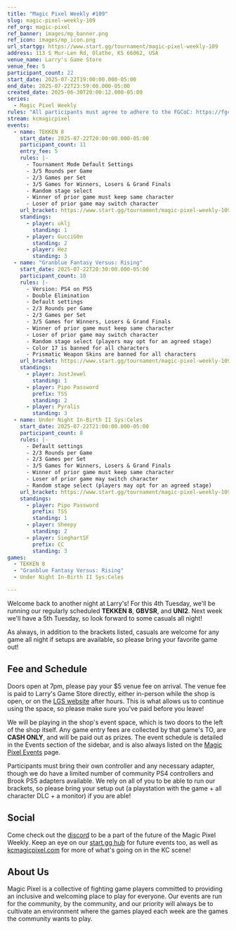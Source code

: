 ```yaml
---
title: "Magic Pixel Weekly #109"
slug: magic-pixel-weekly-109
ref_org: magic-pixel
ref_banner: images/mp_banner.png
ref_icon: images/mp_icon.png
url_startgg: https://www.start.gg/tournament/magic-pixel-weekly-109
address: 113 S Mur-Len Rd, Olathe, KS 66062, USA
venue_name: Larry's Game Store
venue_fee: 5
participant_count: 22
start_date: 2025-07-22T19:00:00.000-05:00
end_date: 2025-07-22T23:59:00.000-05:00
created_date: 2025-06-30T20:00:12.000-05:00
series:
  - Magic Pixel Weekly
rules: "All participants must agree to adhere to the FGCoC: https://fgcoc.com/"
stream: kcmagicpixel
events:
  - name: TEKKEN 8
    start_date: 2025-07-22T20:00:00.000-05:00
    participant_count: 11
    entry_fee: 5
    rules: |-
      - Tournament Mode Default Settings
      - 3/5 Rounds per Game
      - 2/3 Games per Set
      - 3/5 Games for Winners, Losers & Grand Finals
      - Random stage select
      - Winner of prior game must keep same character
      - Loser of prior game may switch character
    url_bracket: https://www.start.gg/tournament/magic-pixel-weekly-109/events/tekken-8/brackets/2012396/2947603
    standings:
      - player: uklj
        standing: 1
      - player: GucciG0n
        standing: 2
      - player: Hez
        standing: 3
  - name: "Granblue Fantasy Versus: Rising"
    start_date: 2025-07-22T20:30:00.000-05:00
    participant_count: 10
    rules: |-
      - Version: PS4 on PS5
      - Double Elimination
      - Default settings
      - 2/3 Rounds per Game
      - 2/3 Games per Set
      - 3/5 Games for Winners, Losers & Grand Finals
      - Winner of prior game must keep same character
      - Loser of prior game may switch character
      - Random stage select (players may opt for an agreed stage)
      - Color 17 is banned for all characters
      - Prismatic Weapon Skins are banned for all characters
    url_bracket: https://www.start.gg/tournament/magic-pixel-weekly-109/events/granblue-fantasy-versus-rising/brackets/2012395/2947602
    standings:
      - player: JustJewel
        standing: 1
      - player: Pipo Password
        prefix: TSS
        standing: 2
      - player: Pyralis
        standing: 3
  - name: Under Night In-Birth II Sys:Celes
    start_date: 2025-07-22T21:00:00.000-05:00
    participant_count: 8
    rules: |-
      - Default settings
      - 2/3 Rounds per Game
      - 2/3 Games per Set
      - 3/5 Games for Winners, Losers & Grand Finals
      - Winner of prior game must keep same character
      - Loser of prior game may switch character
      - Random stage select (players may opt for an agreed stage)
    url_bracket: https://www.start.gg/tournament/magic-pixel-weekly-109/events/under-night-in-birth-ii-sys-celes/brackets/2012397/2947604
    standings:
      - player: Pipo Password
        prefix: TSS
        standing: 1
      - player: Sheepy
        standing: 2
      - player: SieghartSF
        prefix: CC
        standing: 3
games:
  - TEKKEN 8
  - "Granblue Fantasy Versus: Rising"
  - Under Night In-Birth II Sys:Celes

---
```


Welcome back to another night at Larry's! For this 4th Tuesday, we'll be running our regularly scheduled **TEKKEN 8**, **GBVSR**, and **UNI2**. Next week we'll have a 5th Tuesday, so look forward to some casuals all night!<!--more-->

As always, in addition to the brackets listed, casuals are welcome for any game all night if setups are available, so please bring your favorite game out! 

## Fee and Schedule

Doors open at 7pm, please pay your $5 venue fee on arrival. The venue fee is paid to Larry's Game Store directly, either in-person while the shop is open, or on the [LGS website](https://www.larrysgamestore.com/products/kc-magic-pixel-5) after hours. This is what allows us to continue using the space, so please make sure you've paid before you leave!

We will be playing in the shop's event space, which is two doors to the left of the shop itself. Any game entry fees are collected by that game's TO, are **CASH ONLY**, and will be paid out as prizes. The event schedule is detailed in the Events section of the sidebar, and is also always listed on the [Magic Pixel Events](https://kcmagicpixel.com/events/) page.

Participants must bring their own controller and any necessary adapter, though we do have a limited number of community PS4 controllers and Brook PS5 adapters available. We rely on all of you to be able to run our brackets, so please bring your setup out (a playstation with the game + all character DLC + a monitor) if you are able!  

## Social

Come check out the [discord](https://discord.gg/jkmn6CVrrQ) to be a part of the future of the Magic Pixel Weekly. Keep an eye on our [start.gg hub](https://www.start.gg/hub/magic-pixel) for future events too, as well as [kcmagicpixel.com](https://kcmagicpixel.com) for more of what's going on in the KC scene!

## About Us

Magic Pixel is a collective of fighting game players committed to providing an inclusive and welcoming place to play for everyone. Our events are run for the community, by the community, and our priority will always be to cultivate an environment where the games played each week are the games the community wants to play.
  
